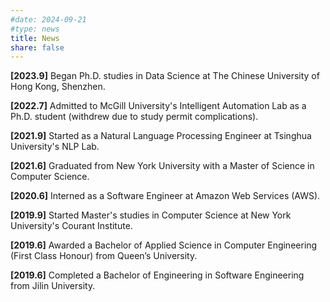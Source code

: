 ```yaml
---
#date: 2024-09-21
#type: news
title: News
share: false
---
```


**[2023.9]** Began Ph.D. studies in Data Science at The Chinese University of Hong Kong, Shenzhen.

**[2022.7]** Admitted to McGill University's Intelligent Automation Lab as a Ph.D. student (withdrew due to study permit complications).

**[2021.9]** Started as a Natural Language Processing Engineer at Tsinghua University's NLP Lab.

**[2021.6]** Graduated from New York University with a Master of Science in Computer Science.

**[2020.6]** Interned as a Software Engineer at Amazon Web Services (AWS).

**[2019.9]** Started Master's studies in Computer Science at New York University's Courant Institute.

**[2019.6]** Awarded a Bachelor of Applied Science in Computer Engineering (First Class Honour) from Queen’s University.

**[2019.6]** Completed a Bachelor of Engineering in Software Engineering from Jilin University.